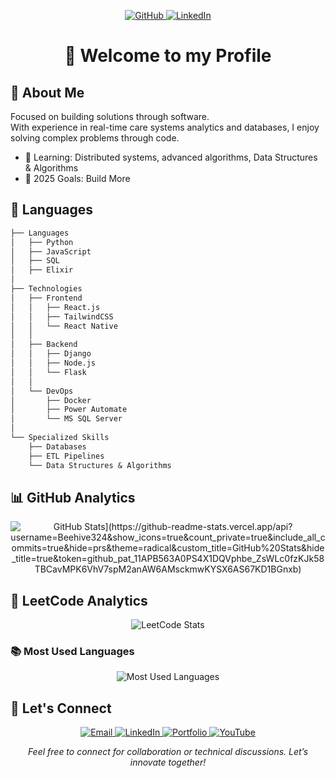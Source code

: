 <p align="center">
  <a href="https://github.com/Beehive324" target="_blank">
    <img src="https://img.shields.io/badge/GitHub-Beehive324-000000?style=flat-square&logo=github&logoColor=white" alt="GitHub" />
  </a>
  <a href="https://linkedin.com/in/fairson-soares-1a5a7620b/" target="_blank">
    <img src="https://img.shields.io/badge/LinkedIn-Fairson%20Soares-0077B5?style=flat-square&logo=linkedin&logoColor=white" alt="LinkedIn" />
  </a>
</p>

<h1 align="center">👋 Welcome to my Profile</h1>

## 🚀 About Me

Focused on building solutions through software.  
With experience in real-time care systems analytics and databases, I enjoy solving complex problems through code.

- 🌱 Learning: Distributed systems, advanced algorithms, Data Structures & Algorithms  
- 🎯 2025 Goals: Build More  

## 🎯 Languages

```markdown
├── Languages
│   ├── Python
│   ├── JavaScript
│   ├── SQL
│   ├── Elixir
│
├── Technologies
│   ├── Frontend
│   │   ├── React.js
│   │   ├── TailwindCSS
│   │   └── React Native
│   │
│   ├── Backend
│   │   ├── Django
│   │   ├── Node.js
│   │   └── Flask
│   │
│   └── DevOps
│       ├── Docker
│       ├── Power Automate
│       └── MS SQL Server
│
└── Specialized Skills
    ├── Databases
    ├── ETL Pipelines
    └── Data Structures & Algorithms
```

## 📊 GitHub Analytics

<p align="center">
  <img src="https://github-readme-stats.vercel.app/api?username=Beehive324&show_icons=true&theme=react&hide_border=true&bg_color=0D1117" alt="GitHub Stats](https://github-readme-stats.vercel.app/api?username=Beehive324&show_icons=true&count_private=true&include_all_commits=true&hide=prs&theme=radical&custom_title=GitHub%20Stats&hide_title=true&token=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)" />
</p>



## 🚀 LeetCode Analytics

<p align="center">
  <img src="https://leetcard.jacoblin.cool/viery123?theme=dark&font=Fira%20Code&ext=contest" alt="LeetCode Stats" />
</p>

### 📚 Most Used Languages

<p align="center">
  <img src="https://github-readme-stats.vercel.app/api/top-langs/?username=Beehive324&layout=compact&theme=react&hide_border=true&bg_color=0D1117" alt="Most Used Languages" />
</p>

## 🤝 Let's Connect

<p align="center">
  <a href="mailto:your-email@example.com">
    <img src="https://img.shields.io/badge/Email-D14836?style=for-the-badge&logo=gmail&logoColor=white" alt="Email" />
  </a>
  <a href="https://linkedin.com/in/fairson-soares-1a5a7620b/">
    <img src="https://img.shields.io/badge/LinkedIn-Fairson%20Soares-0077B5?style=for-the-badge&logo=linkedin&logoColor=white" alt="LinkedIn" />
  </a>
  <a href="https://github.com/Beehive324">
    <img src="https://img.shields.io/badge/Portfolio-000000?style=for-the-badge&logo=github&logoColor=white" alt="Portfolio" />
  </a>
  <a href="https://www.youtube.com/@viery32" target="_blank">
    <img src="https://img.shields.io/badge/YouTube-Viery32-FF0000?style=for-the-badge&logo=youtube&logoColor=white" alt="YouTube" />
  </a>
</p>
<p align="center">
  <i>Feel free to connect for collaboration or technical discussions. Let’s innovate together!</i>
</p>
